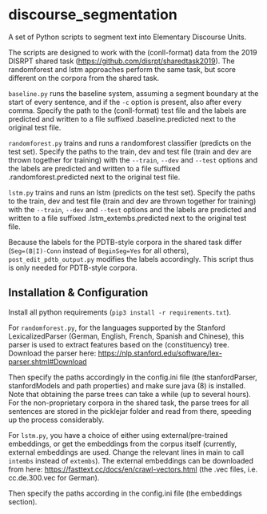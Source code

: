 # discourse_segmentation

A set of Python scripts to segment text into Elementary Discourse Units.

The scripts are designed to work with the (conll-format) data from the 2019 DISRPT shared task (https://github.com/disrpt/sharedtask2019).
The randomforest and lstm approaches perform the same task, but score different on the corpora from the shared task.


``baseline.py`` runs the baseline system, assuming a segment boundary at the start of every sentence, and if the ``-c`` option is present, also after every comma. Specify the path to the (conll-format) test file and the labels are predicted and written to a file suffixed .baseline.predicted next to the original test file.

``randomforest.py`` trains and runs a randomforest classifier (predicts on the test set). Specify the paths to the train, dev and test file (train and dev are thrown together for training) with the ``--train``, ``--dev`` and ``--test`` options and the labels are predicted and written to a file suffixed .randomforest.predicted next to the original test file.

``lstm.py`` trains and runs an lstm (predicts on the test set). Specify the paths to the train, dev and test file (train and dev are thrown together for training) with the ``--train``, ``--dev`` and ``--test`` options and the labels are predicted and written to a file suffixed .lstm_extembs.predicted next to the original test file.

Because the labels for the PDTB-style corpora in the shared task differ (``Seg=(B|I)-Conn`` instead of ``BeginSeg=Yes`` for all others), ``post_edit_pdtb_output.py`` modifies the labels accordingly. This script thus is only needed for PDTB-style corpora.

## Installation & Configuration

Install all python requirements (``pip3 install -r requirements.txt``).

For ``randomforest.py``, for the languages supported by the Stanford LexicalizedParser (German, English, French, Spanish and Chinese), this parser is used to extract features based on the (constituency) tree. Download the parser here: https://nlp.stanford.edu/software/lex-parser.shtml#Download

Then specify the paths accordingly in the config.ini file (the stanfordParser, stanfordModels and path properties) and make sure java (8) is installed.
Note that obtaining the parse trees can take a while (up to several hours). For the non-proprietary corpora in the shared task, the parse trees for all sentences are stored in the picklejar folder and read from there, speeding up the process considerably.

For ``lstm.py``, you have a choice of either using external/pre-trained embeddings, or get the embeddings from the corpus itself (currently, external embeddings are used. Change the relevant lines in main to call ``intembs`` instead of ``extembs``). The external embeddings can be downloaded from here: https://fasttext.cc/docs/en/crawl-vectors.html (the .vec files, i.e. cc.de.300.vec for German). 

Then specify the paths according in the config.ini file (the embeddings section).
